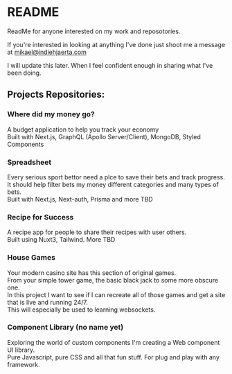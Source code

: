 # README
ReadMe for anyone interested on my work and reposotories.

If you're interested in looking at anything I've done just shoot me a message at mikael@indiehjaerta.com

I will update this later. When I feel confident enough in sharing what I've been doing.

## Projects Repositories:

### Where did my money go?  
A budget application to help you track your economy  
Built with Next.js, GraphQL (Apollo Server/Client), MongoDB, Styled Components  

### Spreadsheet  
Every serious sport bettor need a plce to save their bets and track progress.   
It should help filter bets my money different categories and many types of bets.  
Built with Next.js, Next-auth, Prisma and more TBD
  
### Recipe for Success  
A recipe app for people to share their recipes with user others.  
Built using Nuxt3, Tailwind. More TBD    
  
### House Games  
Your modern casino site has this section of original games.  
From your simple tower game, the basic black jack to some more obscure one.  
In this project I want to see if I can recreate all of those games and get a site that is live and running 24/7.  
This will especially be used to learning websockets.  
  
### Component Library (no name yet) 
Exploring the world of custom components I'm creating a Web component UI library.  
Pure Javascript, pure CSS and all that fun stuff. For plug and play with any framework.  
